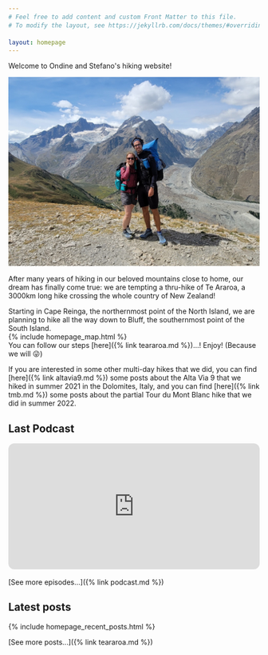 ```yaml
---
# Feel free to add content and custom Front Matter to this file.
# To modify the layout, see https://jekyllrb.com/docs/themes/#overriding-theme-defaults

layout: homepage
---
```


Welcome to Ondine and Stefano's hiking website!

![](/assets/index0.jpg)

After many years of hiking in our beloved mountains close to home, our dream has finally come true: we are tempting a thru-hike of Te Araroa, a 3000km long hike crossing the whole country of New Zealand!

Starting in Cape Reinga, the northernmost point of the North Island, we are planning to hike all the way down to Bluff, the southernmost point of the South Island.
<br />
{% include homepage_map.html %}
<br />
You can follow our steps [here]({% link teararoa.md %})...! Enjoy! (Because we will 😜)


If you are interested in some other multi-day hikes that we did, you can find [here]({% link altavia9.md %}) some posts about the Alta Via 9 that we hiked in summer 2021 in the Dolomites, Italy, and you can find [here]({% link tmb.md %}) some posts about the partial Tour du Mont Blanc hike that we did in summer 2022.

## Last Podcast

<iframe style="border-radius:12px"
          src="https://open.spotify.com/embed/show/1dXhQ0ucwq7zykrM9r5Fbb?utm_source=generator&theme=1"
          width="100%"
          height="252" frameBorder="0"
          allowfullscreen=""
          allow="autoplay; clipboard-write; encrypted-media; fullscreen; picture-in-picture"
          loading="lazy">

</iframe>

[See more episodes...]({% link podcast.md %})

## Latest posts

{% include homepage_recent_posts.html %}
<br />

[See more posts...]({% link teararoa.md %})

